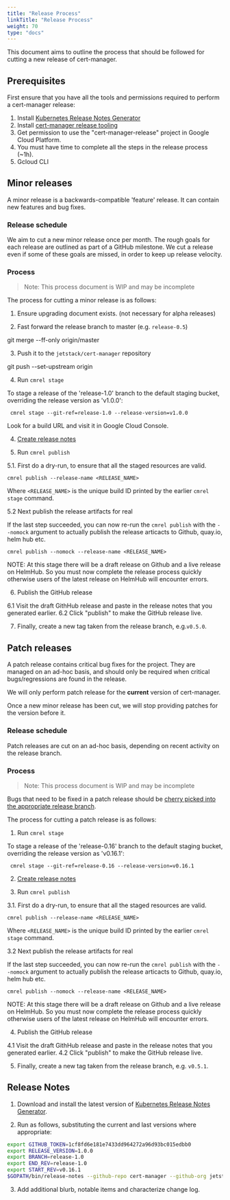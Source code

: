 ```yaml
---
title: "Release Process"
linkTitle: "Release Process"
weight: 70
type: "docs"
---
```


This document aims to outline the process that should be followed for cutting a
new release of cert-manager.

## Prerequisites

First ensure that you have all the tools and permissions required to perform a cert-manager release:

1. Install [Kubernetes Release Notes Generator](https://github.com/kubernetes/release/blob/master/cmd/release-notes/README.md)
2. Install [cert-manager release tooling](https://github.com/cert-manager/release)
3. Get permission to use the "cert-manager-release" project in Google Cloud Platform.
4. You must have time to complete all the steps in the release process (~1h).
5. Gcloud CLI

## Minor releases

A minor release is a backwards-compatible 'feature' release.  It can contain new
features and bug fixes.

### Release schedule

We aim to cut a new minor release once per month. The rough goals for each
release are outlined as part of a GitHub milestone. We cut a release even if
some of these goals are missed, in order to keep up release velocity.

### Process

> Note: This process document is WIP and may be incomplete

The process for cutting a minor release is as follows:

1. Ensure upgrading document exists. 
   (not necessary for alpha releases)

2. Fast forward the release branch to master (e.g. `release-0.5`)

git merge --ff-only origin/master

3. Push it to the `jetstack/cert-manager` repository

git push --set-upstream origin

4. Run `cmrel stage`

To stage a release of the 'release-1.0' branch to the default staging bucket,
overriding the release version as 'v1.0.0':

```#bash
 cmrel stage --git-ref=release-1.0 --release-version=v1.0.0
```

Look for a build URL and visit it in Google Cloud Console.

4. [Create release notes](#release-notes)

5. Run `cmrel publish`

5.1. First do a dry-run, to ensure that all the staged resources are valid.

```
cmrel publish --release-name <RELEASE_NAME>
```
Where `<RELEASE_NAME>` is the unique build ID printed by the earlier `cmrel stage` command.

5.2 Next publish the release artifacts for real

If the last step succeeded, you can now re-run the `cmrel publish` with the `--nomock` argument to actually publish the release articacts to Github, quay.io, helm hub etc.

```
cmrel publish --nomock --release-name <RELEASE_NAME>
```

NOTE: At this stage there will be a draft release on Github and a live release on HelmHub.
So you must now complete the release process quickly otherwise users of the latest release on HelmHub will encounter errors.

6. Publish the GitHub release

6.1 Visit the draft GithHub release and paste in the release notes that you generated earlier.
6.2 Click "publish" to make the GitHub release live.

7. Finally, create a new tag taken from the release branch, e.g.`v0.5.0`.

## Patch releases

A patch release contains critical bug fixes for the project.  They are managed on
an ad-hoc basis, and should only be required when critical bugs/regressions are
found in the release.

We will only perform patch release for the **current** version of cert-manager.

Once a new minor release has been cut, we will stop providing patches for the
version before it.

### Release schedule

Patch releases are cut on an ad-hoc basis, depending on recent activity on the
release branch.

### Process

> Note: This process document is WIP and may be incomplete

Bugs that need to be fixed in a patch release should be [cherry picked into the appropriate release branch](contributing-flow.md#cherry-picking).

The process for cutting a patch release is as follows:

1. Run `cmrel stage`

To stage a release of the 'release-0.16' branch to the default staging bucket,
overriding the release version as 'v0.16.1':

```#bash
 cmrel stage --git-ref=release-0.16 --release-version=v0.16.1
```

2. [Create release notes](#release-notes)

3. Run `cmrel publish`

3.1. First do a dry-run, to ensure that all the staged resources are valid.

```
cmrel publish --release-name <RELEASE_NAME>
```
Where `<RELEASE_NAME>` is the unique build ID printed by the earlier `cmrel stage` command.

3.2 Next publish the release artifacts for real

If the last step succeeded, you can now re-run the `cmrel publish` with the `--nomock` argument to actually publish the release articacts to Github, quay.io, helm hub etc.

```
cmrel publish --nomock --release-name <RELEASE_NAME>
```

NOTE: At this stage there will be a draft release on Github and a live release on HelmHub.
So you must now complete the release process quickly otherwise users of the latest release on HelmHub will encounter errors.

4. Publish the GitHub release

4.1 Visit the draft GithHub release and paste in the release notes that you generated earlier.
4.2 Click "publish" to make the GitHub release live.

5. Finally, create a new tag taken from the release branch, e.g. `v0.5.1`.

## Release Notes

1. Download and install the latest version of [Kubernetes Release Notes Generator](https://github.com/kubernetes/release/blob/master/cmd/release-notes/README.md).

2. Run as follows, substituting the current and last versions where appropriate:

```bash
export GITHUB_TOKEN=1cf8fd6e181e7433dd964272a96d93bc015edbb0
export RELEASE_VERSION=1.0.0
export BRANCH=release-1.0
export END_REV=release-1.0
export START_REV=v0.16.1
$GOPATH/bin/release-notes --github-repo cert-manager --github-org jetstack --required-author "jetstack-bot" --output release-notes.md
```

3. Add additional blurb, notable items and characterize change log.


